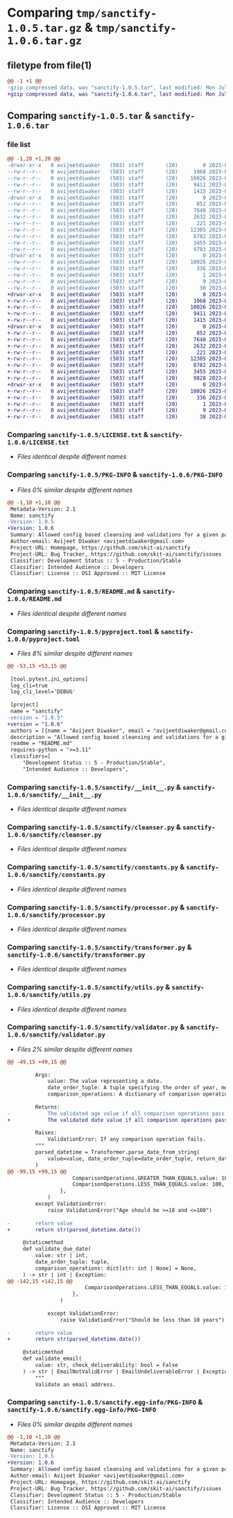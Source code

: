 # Comparing `tmp/sanctify-1.0.5.tar.gz` & `tmp/sanctify-1.0.6.tar.gz`

## filetype from file(1)

```diff
@@ -1 +1 @@
-gzip compressed data, was "sanctify-1.0.5.tar", last modified: Mon Jul 17 08:46:23 2023, max compression
+gzip compressed data, was "sanctify-1.0.6.tar", last modified: Mon Jul 17 13:54:33 2023, max compression
```

## Comparing `sanctify-1.0.5.tar` & `sanctify-1.0.6.tar`

### file list

```diff
@@ -1,20 +1,20 @@
-drwxr-xr-x   0 avijeetdiwaker   (503) staff       (20)        0 2023-07-17 08:46:23.066413 sanctify-1.0.5/
--rw-r--r--   0 avijeetdiwaker   (503) staff       (20)     1068 2023-07-07 16:45:27.000000 sanctify-1.0.5/LICENSE.txt
--rw-r--r--   0 avijeetdiwaker   (503) staff       (20)    10026 2023-07-17 08:46:23.066116 sanctify-1.0.5/PKG-INFO
--rw-r--r--   0 avijeetdiwaker   (503) staff       (20)     9411 2023-07-12 20:56:28.000000 sanctify-1.0.5/README.md
--rw-r--r--   0 avijeetdiwaker   (503) staff       (20)     1415 2023-07-17 08:42:31.000000 sanctify-1.0.5/pyproject.toml
-drwxr-xr-x   0 avijeetdiwaker   (503) staff       (20)        0 2023-07-17 08:46:23.065115 sanctify-1.0.5/sanctify/
--rw-r--r--   0 avijeetdiwaker   (503) staff       (20)      852 2023-07-17 08:43:45.000000 sanctify-1.0.5/sanctify/__init__.py
--rw-r--r--   0 avijeetdiwaker   (503) staff       (20)     7648 2023-07-17 07:18:35.000000 sanctify-1.0.5/sanctify/cleanser.py
--rw-r--r--   0 avijeetdiwaker   (503) staff       (20)     2632 2023-07-17 07:18:35.000000 sanctify-1.0.5/sanctify/constants.py
--rw-r--r--   0 avijeetdiwaker   (503) staff       (20)      221 2023-07-07 16:45:27.000000 sanctify-1.0.5/sanctify/exception.py
--rw-r--r--   0 avijeetdiwaker   (503) staff       (20)    12305 2023-07-17 08:43:45.000000 sanctify-1.0.5/sanctify/processor.py
--rw-r--r--   0 avijeetdiwaker   (503) staff       (20)     8782 2023-07-17 07:18:35.000000 sanctify-1.0.5/sanctify/transformer.py
--rw-r--r--   0 avijeetdiwaker   (503) staff       (20)     3455 2023-07-17 07:18:35.000000 sanctify-1.0.5/sanctify/utils.py
--rw-r--r--   0 avijeetdiwaker   (503) staff       (20)     9783 2023-07-17 08:43:46.000000 sanctify-1.0.5/sanctify/validator.py
-drwxr-xr-x   0 avijeetdiwaker   (503) staff       (20)        0 2023-07-17 08:46:23.065891 sanctify-1.0.5/sanctify.egg-info/
--rw-r--r--   0 avijeetdiwaker   (503) staff       (20)    10026 2023-07-17 08:46:23.000000 sanctify-1.0.5/sanctify.egg-info/PKG-INFO
--rw-r--r--   0 avijeetdiwaker   (503) staff       (20)      336 2023-07-17 08:46:23.000000 sanctify-1.0.5/sanctify.egg-info/SOURCES.txt
--rw-r--r--   0 avijeetdiwaker   (503) staff       (20)        1 2023-07-17 08:46:23.000000 sanctify-1.0.5/sanctify.egg-info/dependency_links.txt
--rw-r--r--   0 avijeetdiwaker   (503) staff       (20)        9 2023-07-17 08:46:23.000000 sanctify-1.0.5/sanctify.egg-info/top_level.txt
--rw-r--r--   0 avijeetdiwaker   (503) staff       (20)       38 2023-07-17 08:46:23.066459 sanctify-1.0.5/setup.cfg
+drwxr-xr-x   0 avijeetdiwaker   (503) staff       (20)        0 2023-07-17 13:54:33.714311 sanctify-1.0.6/
+-rw-r--r--   0 avijeetdiwaker   (503) staff       (20)     1068 2023-07-07 16:45:27.000000 sanctify-1.0.6/LICENSE.txt
+-rw-r--r--   0 avijeetdiwaker   (503) staff       (20)    10026 2023-07-17 13:54:33.714156 sanctify-1.0.6/PKG-INFO
+-rw-r--r--   0 avijeetdiwaker   (503) staff       (20)     9411 2023-07-12 20:56:28.000000 sanctify-1.0.6/README.md
+-rw-r--r--   0 avijeetdiwaker   (503) staff       (20)     1415 2023-07-17 13:52:52.000000 sanctify-1.0.6/pyproject.toml
+drwxr-xr-x   0 avijeetdiwaker   (503) staff       (20)        0 2023-07-17 13:54:33.713338 sanctify-1.0.6/sanctify/
+-rw-r--r--   0 avijeetdiwaker   (503) staff       (20)      852 2023-07-17 13:54:15.000000 sanctify-1.0.6/sanctify/__init__.py
+-rw-r--r--   0 avijeetdiwaker   (503) staff       (20)     7648 2023-07-17 13:52:28.000000 sanctify-1.0.6/sanctify/cleanser.py
+-rw-r--r--   0 avijeetdiwaker   (503) staff       (20)     2632 2023-07-17 13:52:28.000000 sanctify-1.0.6/sanctify/constants.py
+-rw-r--r--   0 avijeetdiwaker   (503) staff       (20)      221 2023-07-07 16:45:27.000000 sanctify-1.0.6/sanctify/exception.py
+-rw-r--r--   0 avijeetdiwaker   (503) staff       (20)    12305 2023-07-17 13:54:15.000000 sanctify-1.0.6/sanctify/processor.py
+-rw-r--r--   0 avijeetdiwaker   (503) staff       (20)     8782 2023-07-17 13:52:28.000000 sanctify-1.0.6/sanctify/transformer.py
+-rw-r--r--   0 avijeetdiwaker   (503) staff       (20)     3455 2023-07-17 13:52:28.000000 sanctify-1.0.6/sanctify/utils.py
+-rw-r--r--   0 avijeetdiwaker   (503) staff       (20)     9828 2023-07-17 13:54:15.000000 sanctify-1.0.6/sanctify/validator.py
+drwxr-xr-x   0 avijeetdiwaker   (503) staff       (20)        0 2023-07-17 13:54:33.713969 sanctify-1.0.6/sanctify.egg-info/
+-rw-r--r--   0 avijeetdiwaker   (503) staff       (20)    10026 2023-07-17 13:54:33.000000 sanctify-1.0.6/sanctify.egg-info/PKG-INFO
+-rw-r--r--   0 avijeetdiwaker   (503) staff       (20)      336 2023-07-17 13:54:33.000000 sanctify-1.0.6/sanctify.egg-info/SOURCES.txt
+-rw-r--r--   0 avijeetdiwaker   (503) staff       (20)        1 2023-07-17 13:54:33.000000 sanctify-1.0.6/sanctify.egg-info/dependency_links.txt
+-rw-r--r--   0 avijeetdiwaker   (503) staff       (20)        9 2023-07-17 13:54:33.000000 sanctify-1.0.6/sanctify.egg-info/top_level.txt
+-rw-r--r--   0 avijeetdiwaker   (503) staff       (20)       38 2023-07-17 13:54:33.714347 sanctify-1.0.6/setup.cfg
```

### Comparing `sanctify-1.0.5/LICENSE.txt` & `sanctify-1.0.6/LICENSE.txt`

 * *Files identical despite different names*

### Comparing `sanctify-1.0.5/PKG-INFO` & `sanctify-1.0.6/PKG-INFO`

 * *Files 0% similar despite different names*

```diff
@@ -1,10 +1,10 @@
 Metadata-Version: 2.1
 Name: sanctify
-Version: 1.0.5
+Version: 1.0.6
 Summary: Allowed config based cleansing and validations for a given pandas dataframe
 Author-email: Avijeet Diwaker <avijeetdiwaker@gmail.com>
 Project-URL: Homepage, https://github.com/skit-ai/sanctify
 Project-URL: Bug Tracker, https://github.com/skit-ai/sanctify/issues
 Classifier: Development Status :: 5 - Production/Stable
 Classifier: Intended Audience :: Developers
 Classifier: License :: OSI Approved :: MIT License
```

### Comparing `sanctify-1.0.5/README.md` & `sanctify-1.0.6/README.md`

 * *Files identical despite different names*

### Comparing `sanctify-1.0.5/pyproject.toml` & `sanctify-1.0.6/pyproject.toml`

 * *Files 8% similar despite different names*

```diff
@@ -53,15 +53,15 @@
 
 [tool.pytest.ini_options]
 log_cli=true
 log_cli_level='DEBUG'
 
 [project]
 name = "sanctify"
-version = "1.0.5"
+version = "1.0.6"
 authors = [{name = "Avijeet Diwaker", email = "avijeetdiwaker@gmail.com"}]
 description = "Allowed config based cleansing and validations for a given pandas dataframe"
 readme = "README.md"
 requires-python = ">=3.11"
 classifiers=[
     "Development Status :: 5 - Production/Stable",
     "Intended Audience :: Developers",
```

### Comparing `sanctify-1.0.5/sanctify/__init__.py` & `sanctify-1.0.6/sanctify/__init__.py`

 * *Files identical despite different names*

### Comparing `sanctify-1.0.5/sanctify/cleanser.py` & `sanctify-1.0.6/sanctify/cleanser.py`

 * *Files identical despite different names*

### Comparing `sanctify-1.0.5/sanctify/constants.py` & `sanctify-1.0.6/sanctify/constants.py`

 * *Files identical despite different names*

### Comparing `sanctify-1.0.5/sanctify/processor.py` & `sanctify-1.0.6/sanctify/processor.py`

 * *Files identical despite different names*

### Comparing `sanctify-1.0.5/sanctify/transformer.py` & `sanctify-1.0.6/sanctify/transformer.py`

 * *Files identical despite different names*

### Comparing `sanctify-1.0.5/sanctify/utils.py` & `sanctify-1.0.6/sanctify/utils.py`

 * *Files identical despite different names*

### Comparing `sanctify-1.0.5/sanctify/validator.py` & `sanctify-1.0.6/sanctify/validator.py`

 * *Files 2% similar despite different names*

```diff
@@ -49,15 +49,15 @@
 
         Args:
             value: The value representing a date.
             date_order_tuple: A tuple specifying the order of year, month, and day in the date.
             comparison_operations: A dictionary of comparison operations and their operands.
 
         Returns:
-            The validated age value if all comparison operations pass.
+            The validated date value if all comparison operations pass.
 
         Raises:
             ValidationError: If any comparison operation fails.
         """
         parsed_datetime = Transformer.parse_date_from_string(
             value=value, date_order_tuple=date_order_tuple, return_datetime=True
         )
@@ -99,15 +99,15 @@
                     ComparisonOperations.GREATER_THAN_EQUALS.value: 18,
                     ComparisonOperations.LESS_THAN_EQUALS.value: 100,
                 },
             )
         except ValidationError:
             raise ValidationError("Age should be >=18 and <=100")
 
-        return value
+        return str(parsed_datetime.date())
 
     @staticmethod
     def validate_due_date(
         value: str | int,
         date_order_tuple: tuple,
         comparison_operations: dict[str: int | None] = None,
     ) -> str | int | Exception:
@@ -142,15 +142,15 @@
                         ComparisonOperations.LESS_THAN_EQUALS.value: 10,
                     },
                 )
 
             except ValidationError:
                 raise ValidationError("Should be less than 10 years")
 
-        return value
+        return str(parsed_datetime.date())
 
     @staticmethod
     def validate_email(
         value: str, check_deliverability: bool = False
     ) -> str | EmailNotValidError | EmailUndeliverableError | Exception:
         """
         Validate an email address.
```

### Comparing `sanctify-1.0.5/sanctify.egg-info/PKG-INFO` & `sanctify-1.0.6/sanctify.egg-info/PKG-INFO`

 * *Files 0% similar despite different names*

```diff
@@ -1,10 +1,10 @@
 Metadata-Version: 2.1
 Name: sanctify
-Version: 1.0.5
+Version: 1.0.6
 Summary: Allowed config based cleansing and validations for a given pandas dataframe
 Author-email: Avijeet Diwaker <avijeetdiwaker@gmail.com>
 Project-URL: Homepage, https://github.com/skit-ai/sanctify
 Project-URL: Bug Tracker, https://github.com/skit-ai/sanctify/issues
 Classifier: Development Status :: 5 - Production/Stable
 Classifier: Intended Audience :: Developers
 Classifier: License :: OSI Approved :: MIT License
```


